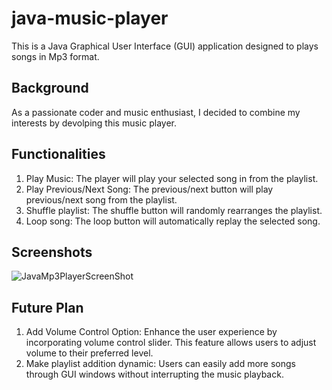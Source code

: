 # java-music-player
This is a Java Graphical User Interface (GUI) application designed to plays songs in Mp3 format.


## Background
As a passionate coder and music enthusiast, I decided to combine my interests by devolping this music player.


## Functionalities
1. Play Music: The player will play your selected song in from the playlist.
2. Play Previous/Next Song: The previous/next button will play previous/next song from the playlist.
3. Shuffle playlist: The shuffle button will randomly rearranges the playlist.
4. Loop song: The loop button will automatically replay the selected song.
  
   
## Screenshots
![JavaMp3PlayerScreenShot](https://github.com/sjadrian/java-music-player/assets/93874977/3402890c-a8b8-403f-91da-64fe9b55d22d)


## Future Plan
1. Add Volume Control Option: Enhance the user experience by incorporating volume control slider. This feature allows users to adjust volume to their preferred level.
2. Make playlist addition dynamic: Users can easily add more songs through GUI windows without interrupting the music playback.
